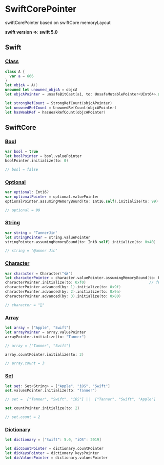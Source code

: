 # SwiftCorePointer
swiftCorePointer based on swiftCore memoryLayout

**swift version =>: swift 5.0**

## Swift

### [Class](https://github.com/TannerJin/SwiftCorePointer/blob/master/SwiftPointerDemo/SwiftRuntime/Class.swift)   

```swift
class A {
  var a = 666
}
let objcA = A()
unowned let unowned_objcA = objcA
let objcAPointer = unsafeBitCast(a1, to: UnsafeMutablePointer<UInt64>.self)

let strongRefCount = StrongRefCount(objcAPointer)
let unownedRefCount = UnownedRefCount(objcAPointer)
let hasWeakRef = hasWeakRefCount(objcAPointer)
```

## SwiftCore

### [Bool](https://github.com/TannerJin/SwiftCorePointer/blob/master/SwiftPointerDemo/SwiftCorePointer/Bool.swift)

```swift
var bool = true
let boolPointer = bool.valuePointer
boolPointer.initialize(to: 0)

// bool = false 
```

### [Optional](https://github.com/TannerJin/SwiftCorePointer/blob/master/SwiftPointerDemo/SwiftCorePointer/Optional.swift)

```swift
var optional: Int16?
var optionalPointer = optional.valuePointer
optionalPointer.assumingMemoryBound(to: Int16.self).initialize(to: 99)

// optional = 99
```

### [String](https://github.com/TannerJin/SwiftCorePointer/blob/master/SwiftPointerDemo/SwiftCorePointer/String.swift)

```swift
var string = "TannerJin"
let stringPointer = string.valuePointer
stringPointer.assumingMemoryBound(to: Int8.self).initialize(to: 0x40)      // 0x40 => "@"

// string = "@anner Jin"    
```

### [Character](https://github.com/TannerJin/SwiftCorePointer/blob/master/SwiftPointerDemo/SwiftCorePointer/Character.swift)

```swift
var character = Character("😂")
let characterPointer = character.valuePointer.assumingMemoryBound(to: UInt8.self)
characterPointer.initialize(to: 0xf0)                             // f0 9f 9a 80 => "🚀"  unicode(utf-8)
characterPointer.advanced(by: 1).initialize(to: 0x9f)
characterPointer.advanced(by: 2).initialize(to: 0x9a)
characterPointer.advanced(by: 3).initialize(to: 0x80)

// character = "🚀"
```

### [Array](https://github.com/TannerJin/SwiftCorePointer/blob/master/SwiftPointerDemo/SwiftCorePointer/Array.swift)

```swift
let array = ["Apple", "Swift"]
let arrayPointer = array.valuePointer
arrayPointer.initialize(to: "Tanner")

// array = ["Tanner", "Swift"]

array.countPointer.initialize(to: 3)

// array.count = 3
```

### [Set](https://github.com/TannerJin/SwiftCorePointer/blob/master/SwiftPointerDemo/SwiftCorePointer/Set.swift)

 ```swift
 let set: Set<String> = ["Apple", "iOS", "Swift"]
 set.valuesPointer.initialize(to: "Tanner")
 
 // set =  ["Tanner", "Swift", "iOS"] ||  ["Tanner", "Swift", "Apple"] || ...
 
 set.countPointer.initialize(to: 2)
 
 // set.count = 2
 ```

### [Dictionary](https://github.com/TannerJin/SwiftCorePointer/blob/master/SwiftPointerDemo/SwiftCorePointer/Dictionary.swift)

```swift
let dictionary = ["Swift": 5.0, "iOS": 2019]

let dicCountPointer = dictionary.countPointer
let dicKeysPointer = dictionary.keysPointer
let dicValuesPointer = dictionary.valuesPointer
```
